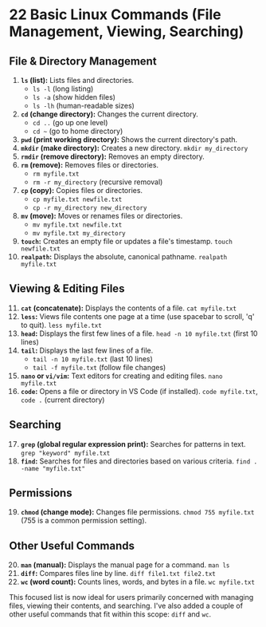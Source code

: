# 22 Basic Linux Commands (File Management, Viewing, Searching)

## File & Directory Management

1.  **`ls` (list):** Lists files and directories.
    *   `ls -l` (long listing)
    *   `ls -a` (show hidden files)
    *   `ls -lh` (human-readable sizes)
2.  **`cd` (change directory):** Changes the current directory.
    *   `cd ..` (go up one level)
    *   `cd ~` (go to home directory)
3.  **`pwd` (print working directory):** Shows the current directory's path.
4.  **`mkdir` (make directory):** Creates a new directory.  `mkdir my_directory`
5.  **`rmdir` (remove directory):** Removes an empty directory.
6.  **`rm` (remove):** Removes files or directories.
    *   `rm myfile.txt`
    *   `rm -r my_directory` (recursive removal)
7.  **`cp` (copy):** Copies files or directories.
    *   `cp myfile.txt newfile.txt`
    *   `cp -r my_directory new_directory`
8.  **`mv` (move):** Moves or renames files or directories.
    *   `mv myfile.txt newfile.txt`
    *   `mv myfile.txt my_directory`
9.  **`touch`:** Creates an empty file or updates a file's timestamp. `touch newfile.txt`
10. **`realpath`:** Displays the absolute, canonical pathname. `realpath myfile.txt`

## Viewing & Editing Files

11. **`cat` (concatenate):** Displays the contents of a file. `cat myfile.txt`
12. **`less`:** Views file contents one page at a time (use spacebar to scroll, 'q' to quit). `less myfile.txt`
13. **`head`:** Displays the first few lines of a file. `head -n 10 myfile.txt` (first 10 lines)
14. **`tail`:** Displays the last few lines of a file.
    *   `tail -n 10 myfile.txt` (last 10 lines)
    *   `tail -f myfile.txt` (follow file changes)
15. **`nano` or `vi/vim`:** Text editors for creating and editing files. `nano myfile.txt`
16. **`code`:** Opens a file or directory in VS Code (if installed). `code myfile.txt`, `code .` (current directory)

## Searching

17. **`grep` (global regular expression print):** Searches for patterns in text. `grep "keyword" myfile.txt`
18. **`find`:** Searches for files and directories based on various criteria. `find . -name "myfile.txt"`

## Permissions

19. **`chmod` (change mode):** Changes file permissions. `chmod 755 myfile.txt` (755 is a common permission setting).

## Other Useful Commands

20. **`man` (manual):** Displays the manual page for a command. `man ls`
21. **`diff`:** Compares files line by line. `diff file1.txt file2.txt`
22. **`wc` (word count):** Counts lines, words, and bytes in a file. `wc myfile.txt`

This focused list is now ideal for users primarily concerned with managing files, viewing their contents, and searching. I've also added a couple of other useful commands that fit within this scope: `diff` and `wc`.
